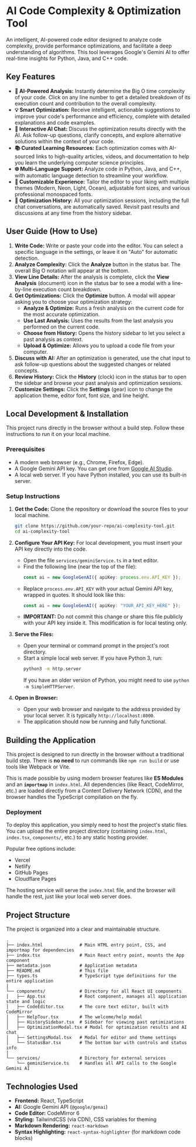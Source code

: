 # AI Code Complexity & Optimization Tool

An intelligent, AI-powered code editor designed to analyze code complexity, provide performance optimizations, and facilitate a deep understanding of algorithms. This tool leverages Google's Gemini AI to offer real-time insights for Python, Java, and C++ code.

## Key Features

- **🤖 AI-Powered Analysis:** Instantly determine the Big O time complexity of your code. Click on any line number to get a detailed breakdown of its execution count and contribution to the overall complexity.
- **💡 Smart Optimization:** Receive intelligent, actionable suggestions to improve your code's performance and efficiency, complete with detailed explanations and code examples.
- **💬 Interactive AI Chat:** Discuss the optimization results directly with the AI. Ask follow-up questions, clarify concepts, and explore alternative solutions within the context of your code.
- **📚 Curated Learning Resources:** Each optimization comes with AI-sourced links to high-quality articles, videos, and documentation to help you learn the underlying computer science principles.
- **🌐 Multi-Language Support:** Analyze code in Python, Java, and C++, with automatic language detection to streamline your workflow.
- **🎨 Customizable Experience:** Tailor the editor to your liking with multiple themes (Modern, Neon, Light, Ocean), adjustable font sizes, and various professional monospaced fonts.
- **📖 Optimization History:** All your optimization sessions, including the full chat conversations, are automatically saved. Revisit past results and discussions at any time from the history sidebar.

## User Guide (How to Use)

1.  **Write Code:** Write or paste your code into the editor. You can select a specific language in the settings, or leave it on "Auto" for automatic detection.
2.  **Analyze Complexity:** Click the **Analyze** button in the status bar. The overall Big O notation will appear at the bottom.
3.  **View Line Details:** After the analysis is complete, click the **View Analysis** (document) icon in the status bar to see a modal with a line-by-line execution count breakdown.
4.  **Get Optimizations:** Click the **Optimize** button. A modal will appear asking you to choose your optimization strategy:
    -   **Analyze & Optimize:** Runs a fresh analysis on the current code for the most accurate optimization.
    -   **Use Last Analysis:** Uses the results from the last analysis you performed on the current code.
    -   **Choose from History:** Opens the history sidebar to let you select a past analysis as context.
    -   **Upload & Optimize:** Allows you to upload a code file from your computer.
5.  **Discuss with AI:** After an optimization is generated, use the chat input to ask follow-up questions about the suggested changes or related concepts.
6.  **Review History:** Click the **History** (clock) icon in the status bar to open the sidebar and browse your past analysis and optimization sessions.
7.  **Customize Settings:** Click the **Settings** (gear) icon to change the application theme, editor font, font size, and line height.

## Local Development & Installation

This project runs directly in the browser without a build step. Follow these instructions to run it on your local machine.

### Prerequisites

-   A modern web browser (e.g., Chrome, Firefox, Edge).
-   A Google Gemini API key. You can get one from [Google AI Studio](https://aistudio.google.com/app/apikey).
-   A local web server. If you have Python installed, you can use its built-in server.

### Setup Instructions

1.  **Get the Code:** Clone the repository or download the source files to your local machine.
    ```bash
    git clone https://github.com/your-repo/ai-complexity-tool.git
    cd ai-complexity-tool
    ```

2.  **Configure Your API Key:**
    For local development, you must insert your API key directly into the code.
    -   Open the file `services/geminiService.ts` in a text editor.
    -   Find the following line (near the top of the file):
        ```typescript
        const ai = new GoogleGenAI({ apiKey: process.env.API_KEY });
        ```
    -   Replace `process.env.API_KEY` with your actual Gemini API key, wrapped in quotes. It should look like this:
        ```typescript
        const ai = new GoogleGenAI({ apiKey: "YOUR_API_KEY_HERE" });
        ```
    -   **IMPORTANT:** Do not commit this change or share this file publicly with your API key inside it. This modification is for local testing only.

3.  **Serve the Files:**
    -   Open your terminal or command prompt in the project's root directory.
    -   Start a simple local web server. If you have Python 3, run:
        ```bash
        python3 -m http.server
        ```
        If you have an older version of Python, you might need to use `python -m SimpleHTTPServer`.

4.  **Open in Browser:**
    -   Open your web browser and navigate to the address provided by your local server. It is typically `http://localhost:8000`.
    -   The application should now be running and fully functional.

## Building the Application

This project is designed to run directly in the browser without a traditional build step. There is **no need** to run commands like `npm run build` or use tools like Webpack or Vite.

This is made possible by using modern browser features like **ES Modules** and an **`importmap`** in `index.html`. All dependencies (like React, CodeMirror, etc.) are loaded directly from a Content Delivery Network (CDN), and the browser handles the TypeScript compilation on the fly.

### Deployment

To deploy this application, you simply need to host the project's static files. You can upload the entire project directory (containing `index.html`, `index.tsx`, `components/`, etc.) to any static hosting provider.

Popular free options include:
- Vercel
- Netlify
- GitHub Pages
- Cloudflare Pages

The hosting service will serve the `index.html` file, and the browser will handle the rest, just like your local web server does.

## Project Structure

The project is organized into a clear and maintainable structure.

```
.
├── index.html              # Main HTML entry point, CSS, and importmap for dependencies
├── index.tsx               # Main React entry point, mounts the App component
├── metadata.json           # Application metadata
├── README.md               # This file
├── types.ts                # TypeScript type definitions for the entire application
│
└── components/             # Directory for all React UI components
│   ├── App.tsx             # Root component, manages all application state and logic
│   ├── CodeEditor.tsx      # The core text editor, built with CodeMirror
│   ├── HelpTour.tsx        # The welcome/help modal
│   ├── HistorySidebar.tsx  # Sidebar for viewing past optimizations
│   ├── OptimizationModal.tsx # Modal for optimization results and AI chat
│   ├── SettingsModal.tsx   # Modal for editor and theme settings
│   └── StatusBar.tsx       # The bottom bar with controls and status info
│
└── services/               # Directory for external services
    └── geminiService.ts    # Handles all API calls to the Google Gemini AI
```

## Technologies Used

-   **Frontend:** React, TypeScript
-   **AI:** Google Gemini API (`@google/genai`)
-   **Code Editor:** CodeMirror 6
-   **Styling:** TailwindCSS (via CDN), CSS variables for theming
-   **Markdown Rendering:** `react-markdown`
-   **Syntax Highlighting:** `react-syntax-highlighter` (for markdown code blocks)